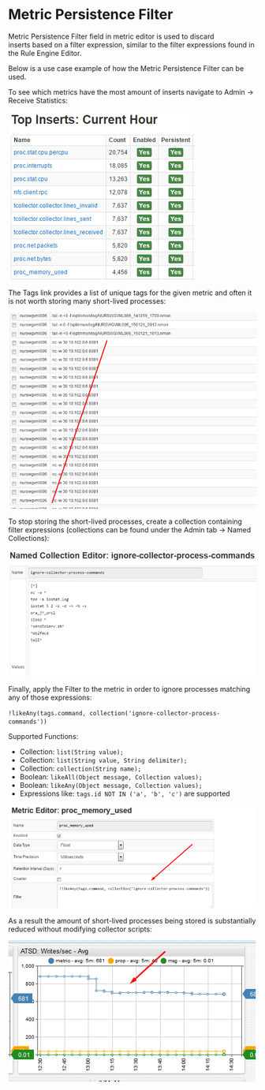 Metric Persistence Filter
=========================

Metric Persistence Filter field in metric editor is used to discard
inserts based on a filter expression, similar to the filter expressions
found in the Rule Engine Editor.

Below is a use case example of how the Metric Persistence Filter can be
used.

To see which metrics have the most amount of inserts navigate to Admin
-\> Receive Statistics:

![](images/top_hourly_metrics.png "top_hourly_metrics")

The Tags link provides a list of unique tags for the given metric and
often it is not worth storing many short-lived processes:

![](images/screenshot_2_1421925334.png "screenshot_2_1421925334")

To stop storing the short-lived processes, create a collection
containing filter expressions (collections can be found under the Admin
tab -\> Named Collections):

![](images/names_collections.png "names_collections")

Finally, apply the Filter to the metric in order to ignore processes
matching any of those expressions:

`!likeAny(tags.command, collection('ignore-collector-process-commands'))`

Supported Functions:

-   Collection: `list(String value);`
-   Collection: `list(String value, String delimiter);`
-   Collection: `collection(String name);`
-   Boolean: `likeAll(Object message, Collection values);`
-   Boolean: `likeAny(Object message, Collection values);`
-   Expressions like: `tags.id NOT IN ('a', 'b', 'c')` are supported

![](images/screenshot_4_1421925441.png "screenshot_4_1421925441")

As a result the amount of short-lived processes being stored is
substantially reduced without modifying collector scripts:

![](images/screenshot_5_1421925689.png "screenshot_5_1421925689")